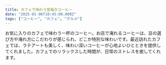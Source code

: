 ```yaml
---
title: カフェで味わう至福のコーヒー
date: "2025-01-06T10:45:00.000Z"
tags: ["コーヒー", "カフェ", "グルメ"]
---
```


お気に入りのカフェで味わう一杯のコーヒー。お店で淹れるコーヒーは、豆の選び方や淹れ方にこだわりが感じられ、どこか特別な味わいです。最近訪れたカフェでは、ラテアートも美しく、味わい深いコーヒーが心地よいひとときを提供してくれました。カフェでのリラックスした時間が、日常のストレスを癒してくれます。
